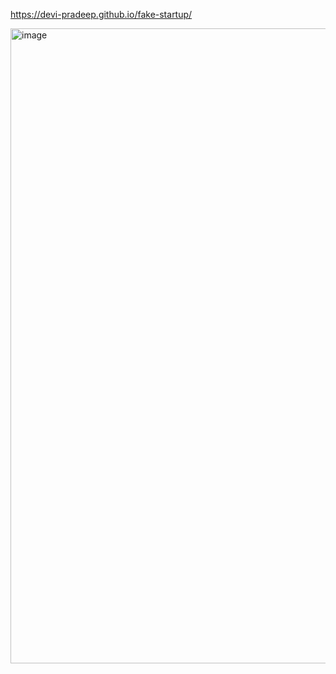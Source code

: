 https://devi-pradeep.github.io/fake-startup/


<img width="1915" height="1016" alt="image" src="https://github.com/user-attachments/assets/3870589c-ad9d-4751-8ab5-8c53b1d5a87c" />
